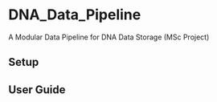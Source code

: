 # DNA_Data_Pipeline
A Modular Data Pipeline for DNA Data Storage (MSc Project)

## Setup


## User Guide
